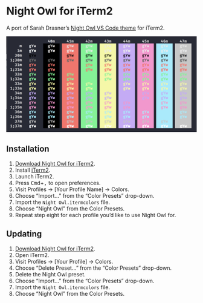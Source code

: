 # Night Owl for iTerm2

A port of Sarah Drasner’s [Night Owl VS Code theme](https://github.com/sdras/night-owl-vscode-theme) for iTerm2.

![iTerm night owl colours](iterm-night-owl.png)

## Installation

1. [Download Night Owl for iTerm2](https://github.com/nickcernis/scancat/iterm2-night-owl/master.zip).
2. Install [iTerm2](https://www.iterm2.com/).
3. Launch iTerm2.
4. Press <kbd>Cmd</kbd>+<kbd>,</kbd> to open preferences.
5. Visit Profiles → [Your Profile Name] → Colors.
6. Choose “Import…” from the “Color Presets” drop-down.
7. Import the `Night Owl.itermcolors` file.
8. Choose “Night Owl” from the Color Presets.
9. Repeat step eight for each profile you’d like to use Night Owl for.

## Updating

1. [Download Night Owl for iTerm2](https://github.com/nickcernis/scancat/iterm2-night-owl/master.zip).
2. Open iTerm2. 
3. Visit Profiles → [Your Profile] → Colors.
4. Choose “Delete Preset…” from the “Color Presets” drop-down.
5. Delete the Night Owl preset.
6. Choose “Import…” from the “Color Presets” drop-down.
7. Import the `Night Owl.itermcolors` file.
8. Choose “Night Owl” from the Color Presets. 